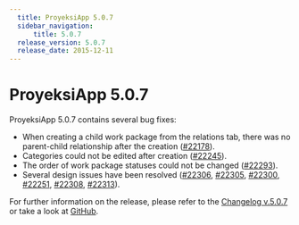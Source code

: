 ```yaml
---
  title: ProyeksiApp 5.0.7
  sidebar_navigation:
      title: 5.0.7
  release_version: 5.0.7
  release_date: 2015-12-11
---
```



# ProyeksiApp 5.0.7

ProyeksiApp 5.0.7 contains several bug fixes:

  - When creating a child work package from the relations tab, there was
    no parent-child relationship after the creation
    ([\#22178](https://community.openproject.org/work_packages/22178/activity)).
  - Categories could not be edited after creation
    ([\#22245](https://community.openproject.org/work_packages/22245/activity)).
  - The order of work package statuses could not be changed
    ([\#22293](https://community.openproject.org/work_packages/22293/activity)).
  - Several design issues have been resolved
    ([\#22306](https://community.openproject.org/work_packages/22306/activity),
    [\#22305](https://community.openproject.org/work_packages/22305/activity),
    [\#22300](https://community.openproject.org/work_packages/22300/activity),
    [\#22251](https://community.openproject.org/work_packages/22251/activity),
    [\#22308](https://community.openproject.org/work_packages/22308/activity),
    [\#22313](https://community.openproject.org/work_packages/22313/activity)).

For further information on the release, please refer to the [Changelog
v.5.0.7](https://community.openproject.org/versions/785) or take a look
at [GitHub](https://github.com/opf/openproject/tree/v5.0.7).


